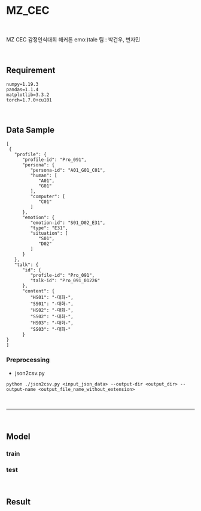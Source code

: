 # MZ_CEC

<br>

MZ CEC 감정인식대회 해커톤 emo:)tale 팀 : 박건우, 변자민

<br>

## Requirement

```
numpy=1.19.3
pandas=1.1.4
matplotlib=3.3.2
torch=1.7.0+cu101
```

<br>

## Data Sample

```
[
 {
   "profile": {
      "profile-id": "Pro_091",
      "persona": {
         "persona-id": "A01_G01_C01",
         "human": [
            "A01",
            "G01"
         ],
         "computer": [
            "C01"
         ]
      },
      "emotion": {
         "emotion-id": "S01_D02_E31",
         "type": "E31",
         "situation": [
            "S01",
            "D02"
         ]
      }
   },
   "talk": {
      "id": {
         "profile-id": "Pro_091",
         "talk-id": "Pro_091_01226"
      },
      "content": {
         "HS01": "-대화-",
         "SS01": "-대화-",
         "HS02": "-대화-",
         "SS02": "-대화-",
         "HS03": "-대화-",
         "SS03": "-대화-"
      }
}
]
```

### Preprocessing

- json2csv.py
```
python ./json2csv.py <input_json_data> --output-dir <output_dir> --output-name <output_file_name_without_extension>
```

<br>

----

<br>

## Model


### train


### test


<br>

## Result
